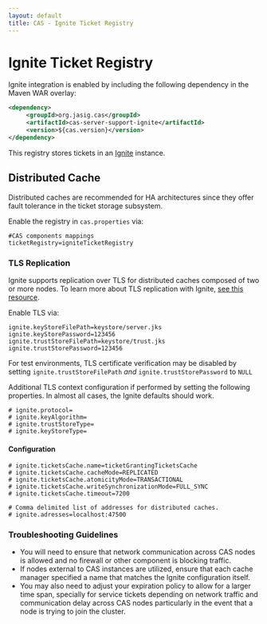 ```yaml
---
layout: default
title: CAS - Ignite Ticket Registry
---
```


# Ignite Ticket Registry
Ignite integration is enabled by including the following dependency in the Maven WAR overlay:

```xml
<dependency>
     <groupId>org.jasig.cas</groupId>
     <artifactId>cas-server-support-ignite</artifactId>
     <version>${cas.version}</version>
</dependency>
```

This registry stores tickets in an [Ignite](http://ignite.apache.org/) instance.


## Distributed Cache
Distributed caches are recommended for HA architectures since they offer fault tolerance in the ticket storage subsystem. 

Enable the registry in `cas.properties` via:

```properties
#CAS components mappings
ticketRegistry=igniteTicketRegistry
```


### TLS Replication
Ignite supports replication over TLS for distributed caches composed of two or more nodes. To learn more about TLS replication with Ignite,
[see this resource](https://apacheignite.readme.io/docs/ssltls).

Enable TLS via:

```properties
ignite.keyStoreFilePath=keystore/server.jks
ignite.keyStorePassword=123456
ignite.trustStoreFilePath=keystore/trust.jks
ignite.trustStorePassword=123456
```

For test environments, TLS certificate verification may be disabled by setting `ignite.trustStoreFilePath` *and*
`ignite.trustStorePassword` to `NULL`

Additional TLS context configuration if performed by setting the following properties. In almost all cases, the Ignite defaults should work.

```properties
# ignite.protocol=
# ignite.keyAlgorithm=
# ignite.trustStoreType=
# ignite.keyStoreType=
```


#### Configuration
```properties
# ignite.ticketsCache.name=ticketGrantingTicketsCache
# ignite.ticketsCache.cacheMode=REPLICATED
# ignite.ticketsCache.atomicityMode=TRANSACTIONAL
# ignite.ticketsCache.writeSynchronizationMode=FULL_SYNC
# ignite.ticketsCache.timeout=7200

# Comma delimited list of addresses for distributed caches.
# ignite.adresses=localhost:47500
```

### Troubleshooting Guidelines

* You will need to ensure that network communication across CAS nodes is allowed and no firewall or other component is blocking traffic.
* If nodes external to CAS instances are utilized, ensure that each cache manager specified a name that matches the Ignite configuration
  itself.
* You may also need to adjust your expiration policy to allow for a larger time span, specially for service tickets depending on network
  traffic and communication delay across CAS nodes particularly in the event that a node is trying to join the cluster.
